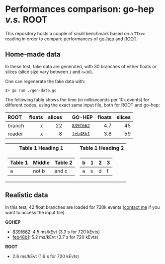 # Performances comparison: go-hep *v.s.* ROOT

This repository hosts a couple of small benchmark based on a `TTree` reading
in order to compare performances of [go-hep](https://go-hep.org/) and [ROOT](https://root.cern.ch/).


## Home-made data

In these test, fake data are generated, with 30 branches of either floats or slices (slice size vary between `1` and `n=30`).

One can regenerate the fake data with:

```
$> go run ./gen-data.go
```

The following table shows the time (in milliseconds per 10k events) for different codes, using the exact same input file, both for ROOT and go-hep:

| ROOT | floats  | slices  |  | GO-HEP | floats  | slices |
|:---|---:|---:|---|:---|---:|---:|
| branch  | x  | 22 | | [`839f662`](https://github.com/go-hep/hep/commit/1f253e6bf631b7a947f17c08168272b81839f662) | 4.7 | 45 |   
| reader  | x  |  8 | | [`feb48b1`](https://github.com/go-hep/hep/commit/f6acb63617113ff72668b749065faab99feb48b1) | 3.8 | 59 |

<table>
<tr><th>Table 1 Heading 1 </th><th>Table 1 Heading 2</th></tr>
<tr><td>

|Table 1| Middle | Table 2|
|--|--|--|
|a| not b|and c |

</td><td>

|b|1|2|3| 
|--|--|--|--|
|a|s|d|f|

</td></tr> </table>


## Realistic data 

In this test, 42 float branches are loaded for 720k events ([contact me](mailto:romain.madar@cern.ch) if you want to access the input file).

**GOHEP** 
 + [839f662](https://github.com/go-hep/hep/commit/1f253e6bf631b7a947f17c08168272b81839f662): 4.5 ms/kEvt (3.3 s for 720 kEvts)
 + [feb48b1](https://github.com/go-hep/hep/commit/f6acb63617113ff72668b749065faab99feb48b1): 5.2 ms/kEvt (3.7 s for 720 kEvts)

**ROOT**
 + 2.6 ms/kEvt (1.9 s for 720 kEvts)


